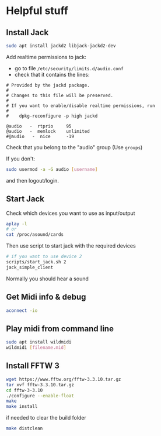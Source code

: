 # Helpful stuff

## Install Jack

```bash
sudo apt install jackd2 libjack-jackd2-dev
```

Add realtime permissions to jack:
- go to file `/etc/security/limits.d/audio.conf`
- check that it contains the lines:
```
# Provided by the jackd package.
#
# Changes to this file will be preserved.
#
# If you want to enable/disable realtime permissions, run
#
#    dpkg-reconfigure -p high jackd

@audio   -  rtprio     95
@audio   -  memlock    unlimited
#@audio   -  nice      -19
```

Check that you belong to the "audio" group (Use `groups`)

If you don't:
```bash
sudo usermod -a -G audio [username]
```
and then logout/login.

## Start Jack

Check which devices you want to use as input/output
```bash
aplay -l
# or
cat /proc/asound/cards
```

Then use script to start jack with the required devices
```bash
# if you want to use device 2
scripts/start_jack.sh 2
jack_simple_client
```

Normally you should hear a sound

## Get Midi info & debug

```bash
aconnect -io
```

## Play midi from command line

```bash
sudo apt install wildmidi
wildmidi [filename.mid]
```

## Install FFTW 3

```bash
wget https://www.fftw.org/fftw-3.3.10.tar.gz
tar xvf fftw-3.3.10.tar.gz
cd fftw-3-3.10
./configure --enable-float
make
make install
```

if needed to clear the build folder

```bash
make distclean
```

